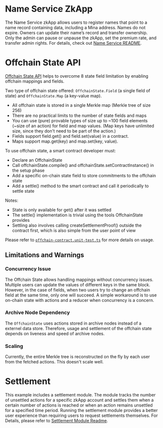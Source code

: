 # Name Service ZkApp

The Name Service zkApp allows users to register names that point to a name record containing data, including a Mina address. Names do not expire. Owners can update their name’s record and transfer ownership. Only the admin can pause or unpause the zkApp, set the premium rate, and transfer admin rights. For details, check out [Name Service README](/contracts/README.md).

# Offchain State API

[Offchain State API](https://docs.minaprotocol.com/zkapps/o1js-reference/namespaces/Experimental/functions/OffchainState) helps to overcome 8 state field limitation by enabling offchain mappings and fields.

Two type of offchain state offered: `OffchainState.Field` (a single field of state) and `OffchainState.Map` (a key-value map).

- All offchain state is stored in a single Merkle map (Merkle tree of size 256)
- There are no practical limits to the number of state fields and maps
- You can use (pure) provable types of size up to ~100 field elements (~size of an action) for field and map values. (Map keys have unlimited size, since they don't need to be part of the action.)
- Fields support field.get() and field.set(value) in a contract.
- Maps support map.get(key) and map.set(key, value).

To use offchain state, a smart contract developer must:

- Declare an OffchainState
- Call offchainState.compile() and offchainState.setContractInstance() in the setup phase
- Add a specific on-chain state field to store commitments to the offchain state
- Add a settle() method to the smart contract and call it periodically to settle state

Notes:

- State is only available for get() after it was settled
- The settle() implementation is trivial using the tools OffchainState provides
- Settling also involves calling createSettlementProof() outside the contract first, which is also simple from the user point of view

Please refer to [`offchain-contract.unit-test.ts`](https://github.com/o1-labs/o1js/blob/main/src/lib/mina/actions/offchain-contract.unit-test.ts) for more details on usage.

## Limitations and Warnings

### Concurrency Issue

The Offchain State allows handling mappings without concurrency issues. Multiple users can update the values of different keys in the same block. However, in the case of fields, when two users try to change an offchain field at the same time, only one will succeed. A simple workaround is to use on-chain state with actions and a reducer when concurrency is a concern.

### Archive Node Dependency

The `OffchainState` uses actions stored in archive nodes instead of a externel data store. Therefore, usage and settlement of the offchain state depends on liveness and speed of archive nodes.

### Scaling

Currently, the entire Merkle tree is reconstructed on the fly by each user from the fetched actions. This doesn't scale well.

# Settlement

This example includes a settlement module. The module tracks the number of unsettled actions for a specific zkApp account and settles them when a certain number of actions is reached or when an action remains unsettled for a specified time period. Running the settlement module provides a better user experience than requiring users to request settlements themselves.
For Details, please refer to [Settlement Module Readme](/settlement/README.md).
